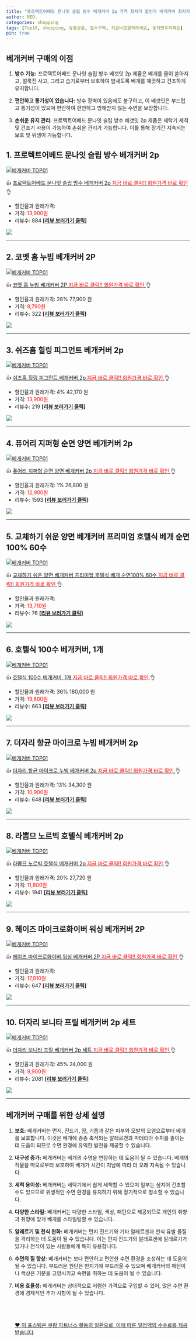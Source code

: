 ```yaml
---
title: "프로텍트어베드 문나잇 슬립 방수 베개커버 2p 가격 최저가 할인가 베개커버 최저가 추천 제품 비교"
author: NEO.
categories: shopping
tags: [Top10, shopping, 유행상품, 필수구매, 지금바로클릭하세요, 놓치면후회해요]
pin: true
---
```

## 베개커버 구매의 이점
1. **방수 기능:** 프로텍트어베드 문나잇 슬립 방수 베갯잇 2p 제품은 베개를 물이 쏟아지고, 얼룩진 사고, 그리고 습기로부터 보호하여 밤새도록 베개를 깨끗하고 건조하게 유지합니다.


2. **편안하고 통기성이 있습니다:** 방수 장벽이 있음에도 불구하고, 이 베갯잇은 부드럽고 통기성이 있으며 편안하여 편안하고 방해받지 않는 수면을 보장합니다.


3. **손쉬운 유지 관리:** 프로텍트어베드 문나잇 슬립 방수 베갯잇 2p 제품은 세탁기 세척 및 건조기 사용이 가능하여 손쉬운 관리가 가능합니다. 이를 통해 장기간 지속되는 보호 및 위생이 가능합니다.

   

## 1. 프로텍트어베드 문나잇 슬립 방수 베개커버 2p

[![베개커버 TOP01](https://thumbnail8.coupangcdn.com/thumbnails/remote/490x490ex/image/retail/images/895539546516543-86e947b8-142b-4e15-9dc6-a96bb257bd66.jpg)](https://link.coupang.com/re/AFFSDP?lptag=AF3617701&subid=GithubCoopas&pageKey=6120527097&traceid=V0-153&itemId=17671699523&vendorItemId=84837065423)


👍 [프로텍트어베드 문나잇 슬립 방수 베개커버 2p <font color=red> 지금 바로 클릭!! 회원가격 바로 확인 </font> ](https://link.coupang.com/re/AFFSDP?lptag=AF3617701&subid=GithubCoopas&pageKey=6120527097&traceid=V0-153&itemId=17671699523&vendorItemId=84837065423) 👌 


- 할인율과 원래가격: 
- 가격: <span style='color:red'>13,900원</span>
- 리뷰수: 884  [**[리뷰 보러가기 클릭]**](https://link.coupang.com/re/AFFSDP?lptag=AF3617701&subid=GithubCoopas&pageKey=6120527097&traceid=V0-153&itemId=17671699523&vendorItemId=84837065423)

[![](/discount_price.png)](https://link.coupang.com/re/AFFSDP?lptag=AF3617701&subid=GithubCoopas&pageKey=6120527097&traceid=V0-153&itemId=17671699523&vendorItemId=84837065423)

---


   

## 2. 코멧 홈 누빔 베개커버 2P

[![베개커버 TOP01](https://thumbnail10.coupangcdn.com/thumbnails/remote/490x490ex/image/retail/images/3004441462014731-4f8f14e9-2832-40b2-8e6d-dcd584a17bcf.jpg)](https://link.coupang.com/re/AFFSDP?lptag=AF3617701&subid=GithubCoopas&pageKey=6417994898&traceid=V0-153&itemId=13792887723&vendorItemId=81043258227)


👍 [코멧 홈 누빔 베개커버 2P <font color=red> 지금 바로 클릭!! 회원가격 바로 확인 </font> ](https://link.coupang.com/re/AFFSDP?lptag=AF3617701&subid=GithubCoopas&pageKey=6417994898&traceid=V0-153&itemId=13792887723&vendorItemId=81043258227) 👌 


- 할인율과 원래가격: 28%  77,900   원
- 가격: <span style='color:red'>8,790원</span>
- 리뷰수: 322  [**[리뷰 보러가기 클릭]**](https://link.coupang.com/re/AFFSDP?lptag=AF3617701&subid=GithubCoopas&pageKey=6417994898&traceid=V0-153&itemId=13792887723&vendorItemId=81043258227)

[![](/discount_price.png)](https://link.coupang.com/re/AFFSDP?lptag=AF3617701&subid=GithubCoopas&pageKey=6417994898&traceid=V0-153&itemId=13792887723&vendorItemId=81043258227)

---


   

## 3. 쉬즈홈 힐링 피그먼트 베개커버 2p

[![베개커버 TOP01](https://thumbnail7.coupangcdn.com/thumbnails/remote/490x490ex/image/product/image/vendoritem/2018/01/29/3133617453/5015dcf1-92f6-4f8e-970a-b32dafb619bd.jpg)](https://link.coupang.com/re/AFFSDP?lptag=AF3617701&subid=GithubCoopas&pageKey=81820140&traceid=V0-153&itemId=79026449&vendorItemId=3133617453)


👍 [쉬즈홈 힐링 피그먼트 베개커버 2p <font color=red> 지금 바로 클릭!! 회원가격 바로 확인 </font> ](https://link.coupang.com/re/AFFSDP?lptag=AF3617701&subid=GithubCoopas&pageKey=81820140&traceid=V0-153&itemId=79026449&vendorItemId=3133617453) 👌 


- 할인율과 원래가격: 4%  42,170   원
- 가격: <span style='color:red'>13,900원</span>
- 리뷰수: 219  [**[리뷰 보러가기 클릭]**](https://link.coupang.com/re/AFFSDP?lptag=AF3617701&subid=GithubCoopas&pageKey=81820140&traceid=V0-153&itemId=79026449&vendorItemId=3133617453)

[![](/discount_price.png)](https://link.coupang.com/re/AFFSDP?lptag=AF3617701&subid=GithubCoopas&pageKey=81820140&traceid=V0-153&itemId=79026449&vendorItemId=3133617453)

---


   

## 4. 퓨어리 지퍼형 순면 양면 베개커버 2p

[![베개커버 TOP01](https://thumbnail9.coupangcdn.com/thumbnails/remote/490x490ex/image/product/image/vendoritem/2017/05/10/3016721809/c65db930-e15e-4f92-82bc-d1051a722ff1.jpg)](https://link.coupang.com/re/AFFSDP?lptag=AF3617701&subid=GithubCoopas&pageKey=2414711&traceid=V0-153&itemId=11120012&vendorItemId=3016721809)


👍 [퓨어리 지퍼형 순면 양면 베개커버 2p <font color=red> 지금 바로 클릭!! 회원가격 바로 확인 </font> ](https://link.coupang.com/re/AFFSDP?lptag=AF3617701&subid=GithubCoopas&pageKey=2414711&traceid=V0-153&itemId=11120012&vendorItemId=3016721809) 👌 


- 할인율과 원래가격: 1%  26,800   원
- 가격: <span style='color:red'>12,900원</span>
- 리뷰수: 1593  [**[리뷰 보러가기 클릭]**](https://link.coupang.com/re/AFFSDP?lptag=AF3617701&subid=GithubCoopas&pageKey=2414711&traceid=V0-153&itemId=11120012&vendorItemId=3016721809)

[![](/discount_price.png)](https://link.coupang.com/re/AFFSDP?lptag=AF3617701&subid=GithubCoopas&pageKey=2414711&traceid=V0-153&itemId=11120012&vendorItemId=3016721809)

---


   

## 5. 교체하기 쉬운 양면 베개커버 프리미엄 호텔식 베개 순면100% 60수

[![베개커버 TOP01](https://thumbnail7.coupangcdn.com/thumbnails/remote/490x490ex/image/vendor_inventory/3331/5150c50c936874124ce4d63f96aaa88f52c4839987f937b9ef3589bd0855.jpg)](https://link.coupang.com/re/AFFSDP?lptag=AF3617701&subid=GithubCoopas&pageKey=7553527798&traceid=V0-153&itemId=19884256597&vendorItemId=86984689299)


👍 [교체하기 쉬운 양면 베개커버 프리미엄 호텔식 베개 순면100% 60수 <font color=red> 지금 바로 클릭!! 회원가격 바로 확인 </font> ](https://link.coupang.com/re/AFFSDP?lptag=AF3617701&subid=GithubCoopas&pageKey=7553527798&traceid=V0-153&itemId=19884256597&vendorItemId=86984689299) 👌 


- 할인율과 원래가격: 
- 가격: <span style='color:red'>13,710원</span>
- 리뷰수: 76  [**[리뷰 보러가기 클릭]**](https://link.coupang.com/re/AFFSDP?lptag=AF3617701&subid=GithubCoopas&pageKey=7553527798&traceid=V0-153&itemId=19884256597&vendorItemId=86984689299)

[![](/discount_price.png)](https://link.coupang.com/re/AFFSDP?lptag=AF3617701&subid=GithubCoopas&pageKey=7553527798&traceid=V0-153&itemId=19884256597&vendorItemId=86984689299)

---


   

## 6. 호텔식 100수 베개커버, 1개

[![베개커버 TOP01](https://thumbnail10.coupangcdn.com/thumbnails/remote/490x490ex/image/vendor_inventory/489d/74ff5f4d64bbdd7d4d1dd4004b7ebdf2cf9888bed7ebdbc169d67db778dd.jpg)](https://link.coupang.com/re/AFFSDP?lptag=AF3617701&subid=GithubCoopas&pageKey=6690079185&traceid=V0-153&itemId=15456955384&vendorItemId=85023696819)


👍 [호텔식 100수 베개커버, 1개 <font color=red> 지금 바로 클릭!! 회원가격 바로 확인 </font> ](https://link.coupang.com/re/AFFSDP?lptag=AF3617701&subid=GithubCoopas&pageKey=6690079185&traceid=V0-153&itemId=15456955384&vendorItemId=85023696819) 👌 


- 할인율과 원래가격: 36%  180,000   원
- 가격: <span style='color:red'>19,800원</span>
- 리뷰수: 663  [**[리뷰 보러가기 클릭]**](https://link.coupang.com/re/AFFSDP?lptag=AF3617701&subid=GithubCoopas&pageKey=6690079185&traceid=V0-153&itemId=15456955384&vendorItemId=85023696819)

[![](/discount_price.png)](https://link.coupang.com/re/AFFSDP?lptag=AF3617701&subid=GithubCoopas&pageKey=6690079185&traceid=V0-153&itemId=15456955384&vendorItemId=85023696819)

---


   

## 7. 더자리 항균 마이크로 누빔 베개커버 2p

[![베개커버 TOP01](https://thumbnail6.coupangcdn.com/thumbnails/remote/490x490ex/image/retail/images/5972201364484677-20a67d9f-aeb4-4f3b-8d5f-c425ff496804.jpg)](https://link.coupang.com/re/AFFSDP?lptag=AF3617701&subid=GithubCoopas&pageKey=17583799&traceid=V0-153&itemId=70534894&vendorItemId=3114085321)


👍 [더자리 항균 마이크로 누빔 베개커버 2p <font color=red> 지금 바로 클릭!! 회원가격 바로 확인 </font> ](https://link.coupang.com/re/AFFSDP?lptag=AF3617701&subid=GithubCoopas&pageKey=17583799&traceid=V0-153&itemId=70534894&vendorItemId=3114085321) 👌 


- 할인율과 원래가격: 13%  34,300   원
- 가격: <span style='color:red'>10,900원</span>
- 리뷰수: 648  [**[리뷰 보러가기 클릭]**](https://link.coupang.com/re/AFFSDP?lptag=AF3617701&subid=GithubCoopas&pageKey=17583799&traceid=V0-153&itemId=70534894&vendorItemId=3114085321)

[![](/discount_price.png)](https://link.coupang.com/re/AFFSDP?lptag=AF3617701&subid=GithubCoopas&pageKey=17583799&traceid=V0-153&itemId=70534894&vendorItemId=3114085321)

---


   

## 8. 라뽐므 노르빅 호텔식 베개커버 2p

[![베개커버 TOP01](https://thumbnail7.coupangcdn.com/thumbnails/remote/490x490ex/image/retail/images/993152409916877-f1b6209e-db8a-4fd0-b68e-b3e6fe05ad9c.jpg)](https://link.coupang.com/re/AFFSDP?lptag=AF3617701&subid=GithubCoopas&pageKey=73840786&traceid=V0-153&itemId=245379659&vendorItemId=3603380015)


👍 [라뽐므 노르빅 호텔식 베개커버 2p <font color=red> 지금 바로 클릭!! 회원가격 바로 확인 </font> ](https://link.coupang.com/re/AFFSDP?lptag=AF3617701&subid=GithubCoopas&pageKey=73840786&traceid=V0-153&itemId=245379659&vendorItemId=3603380015) 👌 


- 할인율과 원래가격: 20%  27,720   원
- 가격: <span style='color:red'>11,800원</span>
- 리뷰수: 1941  [**[리뷰 보러가기 클릭]**](https://link.coupang.com/re/AFFSDP?lptag=AF3617701&subid=GithubCoopas&pageKey=73840786&traceid=V0-153&itemId=245379659&vendorItemId=3603380015)

[![](/discount_price.png)](https://link.coupang.com/re/AFFSDP?lptag=AF3617701&subid=GithubCoopas&pageKey=73840786&traceid=V0-153&itemId=245379659&vendorItemId=3603380015)

---


   

## 9. 헤이즈 마이크로화이버 워싱 베개커버 2P

[![베개커버 TOP01](https://thumbnail9.coupangcdn.com/thumbnails/remote/490x490ex/image/vendor_inventory/f049/cba997bd3b492d56d8a8e2dceec1a1128a1a91988111e96b8cd08d538531.jpg)](https://link.coupang.com/re/AFFSDP?lptag=AF3617701&subid=GithubCoopas&pageKey=7704465715&traceid=V0-153&itemId=20636477317&vendorItemId=87779155677)


👍 [헤이즈 마이크로화이버 워싱 베개커버 2P <font color=red> 지금 바로 클릭!! 회원가격 바로 확인 </font> ](https://link.coupang.com/re/AFFSDP?lptag=AF3617701&subid=GithubCoopas&pageKey=7704465715&traceid=V0-153&itemId=20636477317&vendorItemId=87779155677) 👌 


- 할인율과 원래가격: 
- 가격: <span style='color:red'>17,910원</span>
- 리뷰수: 647  [**[리뷰 보러가기 클릭]**](https://link.coupang.com/re/AFFSDP?lptag=AF3617701&subid=GithubCoopas&pageKey=7704465715&traceid=V0-153&itemId=20636477317&vendorItemId=87779155677)

[![](/discount_price.png)](https://link.coupang.com/re/AFFSDP?lptag=AF3617701&subid=GithubCoopas&pageKey=7704465715&traceid=V0-153&itemId=20636477317&vendorItemId=87779155677)

---


   

## 10. 더자리 보니타 프릴 베개커버 2p 세트

[![베개커버 TOP01](https://thumbnail10.coupangcdn.com/thumbnails/remote/490x490ex/image/vendor_inventory/bf48/7b56f4738e75469716b9b19fc6ce7e7b63461e063a36a4826101acd5abfa.jpg)](https://link.coupang.com/re/AFFSDP?lptag=AF3617701&subid=GithubCoopas&pageKey=6867969831&traceid=V0-153&itemId=16420570364&vendorItemId=83611468892)


👍 [더자리 보니타 프릴 베개커버 2p 세트 <font color=red> 지금 바로 클릭!! 회원가격 바로 확인 </font> ](https://link.coupang.com/re/AFFSDP?lptag=AF3617701&subid=GithubCoopas&pageKey=6867969831&traceid=V0-153&itemId=16420570364&vendorItemId=83611468892) 👌 


- 할인율과 원래가격: 45%  24,000   원
- 가격: <span style='color:red'>9,900원</span>
- 리뷰수: 2081  [**[리뷰 보러가기 클릭]**](https://link.coupang.com/re/AFFSDP?lptag=AF3617701&subid=GithubCoopas&pageKey=6867969831&traceid=V0-153&itemId=16420570364&vendorItemId=83611468892)

[![](/discount_price.png)](https://link.coupang.com/re/AFFSDP?lptag=AF3617701&subid=GithubCoopas&pageKey=6867969831&traceid=V0-153&itemId=16420570364&vendorItemId=83611468892)

---
## 베개커버 구매를 위한 상세 설명
1. **보호:** 베개커버는 먼지, 진드기, 땀, 기름과 같은 피부와 모발의 오염으로부터 베개를 보호합니다. 이것은 베개에 종종 축적되는 알레르겐과 박테리아 수치를 줄이는 데 도움이 되므로 수면 환경에 유익한 발전을 제공할 수 있습니다.

2. **내구성 증가:** 베개커버는 베개의 수명을 연장하는 데 도움이 될 수 있습니다. 베개의 직물을 마모로부터 보호하여 베개가 시간이 지남에 따라 더 오래 지속될 수 있습니다.

3. **세척 용이성:** 베개커버는 세탁기에서 쉽게 세척할 수 있으며 일부는 심지어 건조할 수도 있으므로 위생적인 수면 환경을 유지하기 위해 정기적으로 청소할 수 있습니다.

4. **다양한 스타일:** 베개커버는 다양한 스타일, 색상, 패턴으로 제공되므로 개인의 취향과 취향에 맞게 베개를 스타일링할 수 있습니다.

5. **알레르기 및 천식 완화:** 베개커버는 먼지 진드기와 기타 알레르겐과 천식 유발 물질을 격리하는 데 도움이 될 수 있습니다. 이는 먼지 진드기와 알레르겐에 알레르기가 있거나 천식이 있는 사람들에게 특히 유용합니다.

6. **수면의 질 향상:** 베개커버는 보다 편안하고 편안한 수면 환경을 조성하는 데 도움이 될 수 있습니다. 부드러운 원단은 만지기에 부드러울 수 있으며 베개커버의 패턴이나 색상은 기분을 고양시키고 숙면을 취하는 데 도움이 될 수 있습니다.

7. **비용 효율성:** 베개커버는 상대적으로 저렴한 가격으로 구입할 수 있어, 많은 수면 환경에 경제적인 추가 사항이 될 수 있습니다.<br><br><br><br><br> [ ❤  이 포스팅은 쿠팡 파트너스 활동의 일환으로, 이에 따른 일정액의 수수료를 제공받습니다](https://link.coupang.com/a/bcEFyh)